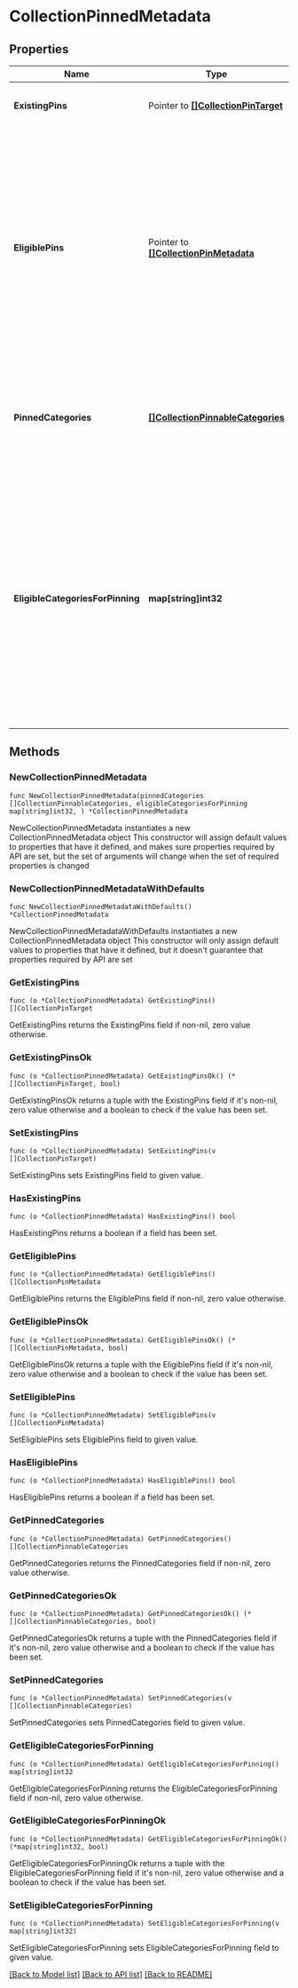 # CollectionPinnedMetadata

## Properties

Name | Type | Description | Notes
------------ | ------------- | ------------- | -------------
**ExistingPins** | Pointer to [**[]CollectionPinTarget**](CollectionPinTarget.md) | List of targets this collection is pinned to | [optional] 
**EligiblePins** | Pointer to [**[]CollectionPinMetadata**](CollectionPinMetadata.md) | List of targets this collection can be pinned to, excluding the targets this collection is already pinned to. We also include collection id already is pinned to each eligible target, which will be 0 if the target has no pinned collection. | [optional] 
**PinnedCategories** | [**[]CollectionPinnableCategories**](CollectionPinnableCategories.md) | DEPRECATED - List of categories this collection is pinned to. Use existingPins instead. | 
**EligibleCategoriesForPinning** | **map[string]int32** | DEPRECATED - A map of {category, collectionId to bump out} pairs of eligible categories to pin. We exclude categories the collection is already pinned to. CollectionId will be 0 if the the cateogry has no pinned collection. Use eligiblePins instead. | 

## Methods

### NewCollectionPinnedMetadata

`func NewCollectionPinnedMetadata(pinnedCategories []CollectionPinnableCategories, eligibleCategoriesForPinning map[string]int32, ) *CollectionPinnedMetadata`

NewCollectionPinnedMetadata instantiates a new CollectionPinnedMetadata object
This constructor will assign default values to properties that have it defined,
and makes sure properties required by API are set, but the set of arguments
will change when the set of required properties is changed

### NewCollectionPinnedMetadataWithDefaults

`func NewCollectionPinnedMetadataWithDefaults() *CollectionPinnedMetadata`

NewCollectionPinnedMetadataWithDefaults instantiates a new CollectionPinnedMetadata object
This constructor will only assign default values to properties that have it defined,
but it doesn't guarantee that properties required by API are set

### GetExistingPins

`func (o *CollectionPinnedMetadata) GetExistingPins() []CollectionPinTarget`

GetExistingPins returns the ExistingPins field if non-nil, zero value otherwise.

### GetExistingPinsOk

`func (o *CollectionPinnedMetadata) GetExistingPinsOk() (*[]CollectionPinTarget, bool)`

GetExistingPinsOk returns a tuple with the ExistingPins field if it's non-nil, zero value otherwise
and a boolean to check if the value has been set.

### SetExistingPins

`func (o *CollectionPinnedMetadata) SetExistingPins(v []CollectionPinTarget)`

SetExistingPins sets ExistingPins field to given value.

### HasExistingPins

`func (o *CollectionPinnedMetadata) HasExistingPins() bool`

HasExistingPins returns a boolean if a field has been set.

### GetEligiblePins

`func (o *CollectionPinnedMetadata) GetEligiblePins() []CollectionPinMetadata`

GetEligiblePins returns the EligiblePins field if non-nil, zero value otherwise.

### GetEligiblePinsOk

`func (o *CollectionPinnedMetadata) GetEligiblePinsOk() (*[]CollectionPinMetadata, bool)`

GetEligiblePinsOk returns a tuple with the EligiblePins field if it's non-nil, zero value otherwise
and a boolean to check if the value has been set.

### SetEligiblePins

`func (o *CollectionPinnedMetadata) SetEligiblePins(v []CollectionPinMetadata)`

SetEligiblePins sets EligiblePins field to given value.

### HasEligiblePins

`func (o *CollectionPinnedMetadata) HasEligiblePins() bool`

HasEligiblePins returns a boolean if a field has been set.

### GetPinnedCategories

`func (o *CollectionPinnedMetadata) GetPinnedCategories() []CollectionPinnableCategories`

GetPinnedCategories returns the PinnedCategories field if non-nil, zero value otherwise.

### GetPinnedCategoriesOk

`func (o *CollectionPinnedMetadata) GetPinnedCategoriesOk() (*[]CollectionPinnableCategories, bool)`

GetPinnedCategoriesOk returns a tuple with the PinnedCategories field if it's non-nil, zero value otherwise
and a boolean to check if the value has been set.

### SetPinnedCategories

`func (o *CollectionPinnedMetadata) SetPinnedCategories(v []CollectionPinnableCategories)`

SetPinnedCategories sets PinnedCategories field to given value.


### GetEligibleCategoriesForPinning

`func (o *CollectionPinnedMetadata) GetEligibleCategoriesForPinning() map[string]int32`

GetEligibleCategoriesForPinning returns the EligibleCategoriesForPinning field if non-nil, zero value otherwise.

### GetEligibleCategoriesForPinningOk

`func (o *CollectionPinnedMetadata) GetEligibleCategoriesForPinningOk() (*map[string]int32, bool)`

GetEligibleCategoriesForPinningOk returns a tuple with the EligibleCategoriesForPinning field if it's non-nil, zero value otherwise
and a boolean to check if the value has been set.

### SetEligibleCategoriesForPinning

`func (o *CollectionPinnedMetadata) SetEligibleCategoriesForPinning(v map[string]int32)`

SetEligibleCategoriesForPinning sets EligibleCategoriesForPinning field to given value.



[[Back to Model list]](../README.md#documentation-for-models) [[Back to API list]](../README.md#documentation-for-api-endpoints) [[Back to README]](../README.md)


